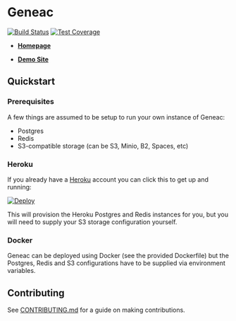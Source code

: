 # Geneac

[![Build Status](https://travis-ci.com/mrysav/geneac.svg?branch=master)](https://travis-ci.com/mrysav/geneac)
[![Test Coverage](https://api.codeclimate.com/v1/badges/4f02be904a9d52414167/test_coverage)](https://codeclimate.com/github/mrysav/geneac/test_coverage)

* **[Homepage](https://mrysav.github.io/geneac)**

* **[Demo Site](https://geneac-demo.herokuapp.com/)**

## Quickstart

### Prerequisites

A few things are assumed to be setup to run your own instance of Geneac:

* Postgres
* Redis
* S3-compatible storage (can be S3, Minio, B2, Spaces, etc)

### Heroku

If you already have a [Heroku](https://heroku.com) account you can click this to get up and running:

[![Deploy](https://www.herokucdn.com/deploy/button.svg)](https://heroku.com/deploy)

This will provision the Heroku Postgres and Redis instances for you, but you will need to supply your S3 storage configuration yourself.

### Docker

Geneac can be deployed using Docker (see the provided Dockerfile) but the Postgres, Redis and S3 configurations have to be supplied via environment variables.

## Contributing

See [CONTRIBUTING.md](CONTRIBUTING.md) for a guide on making contributions.
